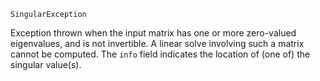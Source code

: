 ```
SingularException
```

Exception thrown when the input matrix has one or more zero-valued eigenvalues, and is not invertible. A linear solve involving such a matrix cannot be computed. The `info` field indicates the location of (one of) the singular value(s).
